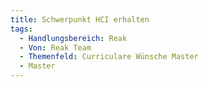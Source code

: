 ```yaml
---
title: Schwerpunkt HCI erhalten
tags:
  - Handlungsbereich: Reak
  - Von: Reak Team
  - Themenfeld: Curriculare Wünsche Master
  - Master
---
```

